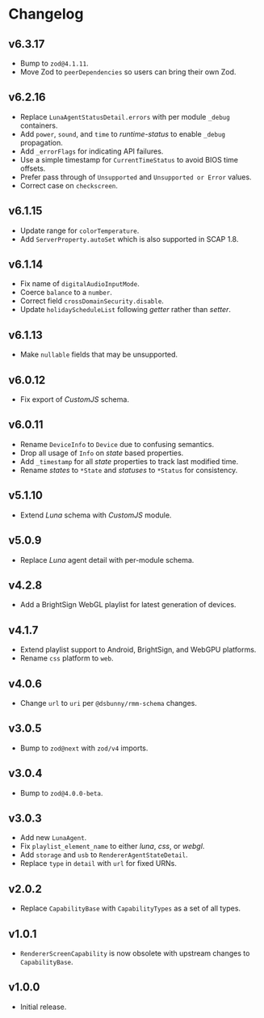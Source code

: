 # Changelog
## v6.3.17
- Bump to `zod@4.1.11`.
- Move Zod to `peerDependencies` so users can bring their own Zod.

## v6.2.16
- Replace `LunaAgentStatusDetail.errors` with per module `_debug` containers.
- Add `power`, `sound`, and `time` to _runtime-status_ to enable `_debug` propagation.
- Add `_errorFlags` for indicating API failures.
- Use a simple timestamp for `CurrentTimeStatus` to avoid BIOS time offsets.
- Prefer pass through of `Unsupported` and `Unsupported or Error` values.
- Correct case on `checkscreen`.

## v6.1.15
- Update range for `colorTemperature`.
- Add `ServerProperty.autoSet` which is also supported in SCAP 1.8.

## v6.1.14
- Fix name of `digitalAudioInputMode`.
- Coerce `balance` to a `number`.
- Correct field `crossDomainSecurity.disable`.
- Update `holidayScheduleList` following _getter_ rather than _setter_.

## v6.1.13
- Make `nullable` fields that may be unsupported.

## v6.0.12
- Fix export of _CustomJS_ schema.

## v6.0.11
- Rename `DeviceInfo` to `Device` due to confusing semantics.
- Drop all usage of `Info` on _state_ based properties.
- Add `_timestamp` for all _state_ properties to track last modified time.
- Rename _states_ to `*State` and _statuses_ to `*Status` for consistency.

## v5.1.10
- Extend _Luna_ schema with _CustomJS_ module.

## v5.0.9
- Replace _Luna_ agent detail with per-module schema.

## v4.2.8
- Add a BrightSign WebGL playlist for latest generation of devices.

## v4.1.7
- Extend playlist support to Android, BrightSign, and WebGPU platforms.
- Rename `css` platform to `web`.

## v4.0.6
- Change `url` to `uri` per `@dsbunny/rmm-schema` changes.

## v3.0.5
- Bump to `zod@next` with `zod/v4` imports.

## v3.0.4
- Bump to `zod@4.0.0-beta`.

## v3.0.3
- Add new `LunaAgent`.
- Fix `playlist_element_name` to either _luna_, _css_, or _webgl_.
- Add `storage` and `usb` to `RendererAgentStateDetail`.
- Replace `type` in `detail` with `url` for fixed URNs.

## v2.0.2
- Replace `CapabilityBase` with `CapabilityTypes` as a set of all types.

## v1.0.1
- `RendererScreenCapability` is now obsolete with upstream changes to `CapabilityBase`.

## v1.0.0
- Initial release.
